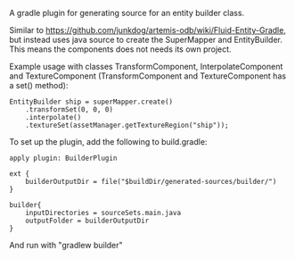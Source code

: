 A gradle plugin for generating source for an entity builder class. 

Similar to https://github.com/junkdog/artemis-odb/wiki/Fluid-Entity-Gradle, but instead uses java source to create the 
SuperMapper and EntityBuilder. This means the components does not needs its own project.

Example usage with classes TransformComponent, InterpolateComponent and TextureComponent (TransformComponent and TextureComponent has a set() method):

    EntityBuilder ship = superMapper.create()
        .transformSet(0, 0, 0)
        .interpolate()
        .textureSet(assetManager.getTextureRegion("ship"));

To set up the plugin, add the following to build.gradle:

    apply plugin: BuilderPlugin

    ext {
        builderOutputDir = file("$buildDir/generated-sources/builder/")
    }

    builder{
        inputDirectories = sourceSets.main.java
        outputFolder = builderOutputDir
    }

And run with "gradlew builder"
